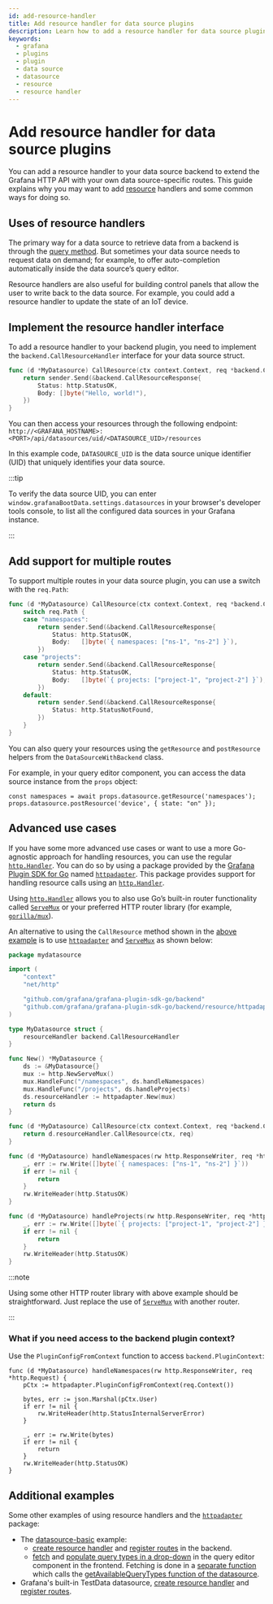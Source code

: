 ```yaml
---
id: add-resource-handler
title: Add resource handler for data source plugins
description: Learn how to add a resource handler for data source plugins.
keywords:
  - grafana
  - plugins
  - plugin
  - data source
  - datasource
  - resource
  - resource handler
---
```


# Add resource handler for data source plugins

You can add a resource handler to your data source backend to extend the Grafana HTTP API with your own data source-specific routes. This guide explains why you may want to add [resource](/key-concepts/backend-plugins/#resources) handlers and some common ways for doing so.

## Uses of resource handlers

The primary way for a data source to retrieve data from a backend is through the [query method](../../how-to-guides/data-source-plugins/add-query-editor-help). But sometimes your data source needs to request data on demand; for example, to offer auto-completion automatically inside the data source’s query editor.

Resource handlers are also useful for building control panels that allow the user to write back to the data source. For example, you could add a resource handler to update the state of an IoT device.

## Implement the resource handler interface

To add a resource handler to your backend plugin, you need to implement the `backend.CallResourceHandler` interface for your data source struct.

```go
func (d *MyDatasource) CallResource(ctx context.Context, req *backend.CallResourceRequest, sender backend.CallResourceResponseSender) error {
    return sender.Send(&backend.CallResourceResponse{
        Status: http.StatusOK,
        Body: []byte("Hello, world!"),
    })
}
```

You can then access your resources through the following endpoint: `http://<GRAFANA_HOSTNAME>:<PORT>/api/datasources/uid/<DATASOURCE_UID>/resources`

In this example code, `DATASOURCE_UID` is the data source unique identifier (UID) that uniquely identifies your data source.

:::tip

To verify the data source UID, you can enter `window.grafanaBootData.settings.datasources` in your browser's developer tools console, to list all the configured data sources in your Grafana instance.

:::

## Add support for multiple routes

To support multiple routes in your data source plugin, you can use a switch with the `req.Path`:

```go
func (d *MyDatasource) CallResource(ctx context.Context, req *backend.CallResourceRequest, sender backend.CallResourceResponseSender) error {
	switch req.Path {
	case "namespaces":
		return sender.Send(&backend.CallResourceResponse{
			Status: http.StatusOK,
			Body:   []byte(`{ namespaces: ["ns-1", "ns-2"] }`),
		})
	case "projects":
		return sender.Send(&backend.CallResourceResponse{
			Status: http.StatusOK,
			Body:   []byte(`{ projects: ["project-1", "project-2"] }`),
		})
	default:
		return sender.Send(&backend.CallResourceResponse{
			Status: http.StatusNotFound,
		})
	}
}
```

You can also query your resources using the `getResource` and `postResource` helpers from the `DataSourceWithBackend` class.

For example, in your query editor component, you can access the data source instance from the `props` object:

```
const namespaces = await props.datasource.getResource('namespaces');
props.datasource.postResource('device', { state: "on" });
```

## Advanced use cases

If you have some more advanced use cases or want to use a more Go-agnostic approach for handling resources, you can use the regular [`http.Handler`](https://pkg.go.dev/net/http#Handler). You can do so by using a package provided by the [Grafana Plugin SDK for Go](../../key-concepts/backend-plugins/grafana-plugin-sdk-for-go) named [`httpadapter`](https://pkg.go.dev/github.com/grafana/grafana-plugin-sdk-go/backend/resource/httpadapter). This package provides support for handling resource calls using an [`http.Handler`](https://pkg.go.dev/net/http#Handler).

Using [`http.Handler`](https://pkg.go.dev/net/http#Handler) allows you to also use Go’s built-in router functionality called [`ServeMux`](https://pkg.go.dev/net/http#ServeMux) or your preferred HTTP router library (for example, [`gorilla/mux`](https://github.com/gorilla/mux)).

An alternative to using the `CallResource` method shown in the [above example](#implement-the-resource-handler-interface) is to use [`httpadapter`](https://pkg.go.dev/github.com/grafana/grafana-plugin-sdk-go/backend/resource/httpadapter) and [`ServeMux`](https://pkg.go.dev/net/http#ServeMux) as shown below:

```go
package mydatasource

import (
	"context"
	"net/http"

	"github.com/grafana/grafana-plugin-sdk-go/backend"
	"github.com/grafana/grafana-plugin-sdk-go/backend/resource/httpadapter"
)

type MyDatasource struct {
	resourceHandler backend.CallResourceHandler
}

func New() *MyDatasource {
	ds := &MyDatasource{}
	mux := http.NewServeMux()
	mux.HandleFunc("/namespaces", ds.handleNamespaces)
	mux.HandleFunc("/projects", ds.handleProjects)
	ds.resourceHandler := httpadapter.New(mux)
	return ds
}

func (d *MyDatasource) CallResource(ctx context.Context, req *backend.CallResourceRequest, sender backend.CallResourceResponseSender) error {
	return d.resourceHandler.CallResource(ctx, req)
}

func (d *MyDatasource) handleNamespaces(rw http.ResponseWriter, req *http.Request) {
	_, err := rw.Write([]byte(`{ namespaces: ["ns-1", "ns-2"] }`))
	if err != nil {
		return
	}
	rw.WriteHeader(http.StatusOK)
}

func (d *MyDatasource) handleProjects(rw http.ResponseWriter, req *http.Request) {
	_, err := rw.Write([]byte(`{ projects: ["project-1", "project-2"] }`))
	if err != nil {
		return
	}
	rw.WriteHeader(http.StatusOK)
}
```

:::note

Using some other HTTP router library with above example should be straightforward. Just replace the use of [`ServeMux`](https://pkg.go.dev/net/http#ServeMux) with another router.

:::

### What if you need access to the backend plugin context?

Use the `PluginConfigFromContext` function to access `backend.PluginContext`:

```
func (d *MyDatasource) handleNamespaces(rw http.ResponseWriter, req *http.Request) {
	pCtx := httpadapter.PluginConfigFromContext(req.Context())

	bytes, err := json.Marshal(pCtx.User)
	if err != nil {
		rw.WriteHeader(http.StatusInternalServerError)
	}

	_, err := rw.Write(bytes)
	if err != nil {
		return
	}
	rw.WriteHeader(http.StatusOK)
}
```

## Additional examples

Some other examples of using resource handlers and the [`httpadapter`](https://pkg.go.dev/github.com/grafana/grafana-plugin-sdk-go/backend/resource/httpadapter) package:

- The [datasource-basic](https://github.com/grafana/grafana-plugin-examples/tree/main/examples/datasource-basic) example:
  - [create resource handler](https://github.com/grafana/grafana-plugin-examples/blob/309228fffb09c092c08dbd3d17f45a656b2ec3c6/examples/datasource-basic/pkg/plugin/datasource.go#L39) and [register routes](https://github.com/grafana/grafana-plugin-examples/blob/main/examples/datasource-basic/pkg/plugin/resource_handler.go) in the backend.
  - [fetch](https://github.com/grafana/grafana-plugin-examples/blob/309228fffb09c092c08dbd3d17f45a656b2ec3c6/examples/datasource-basic/src/components/QueryEditor/QueryEditor.tsx#L15) and [populate query types in a drop-down](https://github.com/grafana/grafana-plugin-examples/blob/309228fffb09c092c08dbd3d17f45a656b2ec3c6/examples/datasource-basic/src/components/QueryEditor/QueryEditor.tsx#L42) in the query editor component in the frontend. Fetching is done in a [separate function](https://github.com/grafana/grafana-plugin-examples/blob/309228fffb09c092c08dbd3d17f45a656b2ec3c6/examples/datasource-basic/src/components/QueryEditor/useQueryTypes.tsx#L13) which calls the [getAvailableQueryTypes function of the datasource](https://github.com/grafana/grafana-plugin-examples/blob/309228fffb09c092c08dbd3d17f45a656b2ec3c6/examples/datasource-basic/src/datasource.ts#L21-L23).
- Grafana's built-in TestData datasource, [create resource handler](https://github.com/grafana/grafana/blob/5687243d0b3bad06c4da809f925cfdf3d32c5a16/pkg/tsdb/grafana-testdata-datasource/testdata.go#L45) and [register routes](https://github.com/grafana/grafana/blob/5687243d0b3bad06c4da809f925cfdf3d32c5a16/pkg/tsdb/grafana-testdata-datasource/resource_handler.go#L17-L28).
